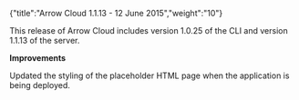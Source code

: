 {"title":"Arrow Cloud 1.1.13 - 12 June 2015","weight":"10"} 

This release of Arrow Cloud includes version 1.0.25 of the CLI and version 1.1.13 of the server.

**Improvements**

Updated the styling of the placeholder HTML page when the application is being deployed.